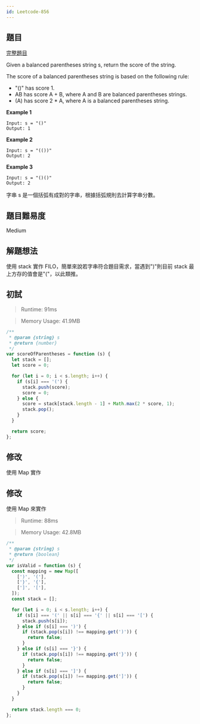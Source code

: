 ```yaml
---
id: Leetcode-856
---
```


## 題目

[完整題目](https://leetcode.com/problems/score-of-parentheses/)

Given a balanced parentheses string s, return the score of the string.

The score of a balanced parentheses string is based on the following rule:

- "()" has score 1.
- AB has score A + B, where A and B are balanced parentheses strings.
- (A) has score 2 \* A, where A is a balanced parentheses string.

**Example 1**

```
Input: s = "()"
Output: 1
```

**Example 2**

```
Input: s = "(())"
Output: 2
```

**Example 3**

```
Input: s = "()()"
Output: 2
```

字串 s 是一個括弧有成對的字串，根據括弧規則去計算字串分數。

## 題目難易度

Medium

## 解題想法

使用 stack 實作 FILO，簡單來說若字串符合題目需求，當遇到")"則目前 stack 最上方存的值會是"("，以此類推。

## 初試

> Runtime: 91ms

> Memory Usage: 41.9MB

```javascript
/**
 * @param {string} s
 * @return {number}
 */
var scoreOfParentheses = function (s) {
  let stack = [];
  let score = 0;

  for (let i = 0; i < s.length; i++) {
    if (s[i] === '(') {
      stack.push(score);
      score = 0;
    } else {
      score = stack[stack.length - 1] + Math.max(2 * score, 1);
      stack.pop();
    }
  }

  return score;
};
```

## 修改

使用 Map 實作

## 修改

使用 Map 來實作

> Runtime: 88ms

> Memory Usage: 42.8MB

```javascript
/**
 * @param {string} s
 * @return {boolean}
 */
var isValid = function (s) {
  const mapping = new Map([
    [')', '('],
    ['}', '{'],
    [']', '['],
  ]);
  const stack = [];

  for (let i = 0; i < s.length; i++) {
    if (s[i] === '(' || s[i] === '{' || s[i] === '[') {
      stack.push(s[i]);
    } else if (s[i] === ')') {
      if (stack.pop(s[i]) !== mapping.get(')')) {
        return false;
      }
    } else if (s[i] === '}') {
      if (stack.pop(s[i]) !== mapping.get('}')) {
        return false;
      }
    } else if (s[i] === ']') {
      if (stack.pop(s[i]) !== mapping.get(']')) {
        return false;
      }
    }
  }

  return stack.length === 0;
};
```
